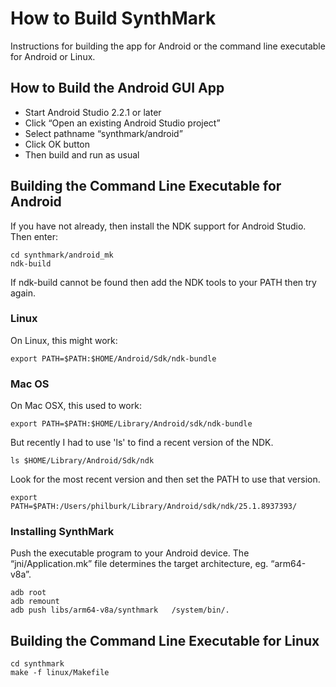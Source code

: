 # How to Build SynthMark

Instructions for building the app for Android
or the command line executable for Android or Linux.

## How to Build the Android GUI App

* Start Android Studio 2.2.1 or later
* Click “Open an existing Android Studio project”
* Select pathname “synthmark/android”
* Click OK button
* Then build and run as usual

## Building the Command Line Executable for Android

If you have not already, then install the NDK support for Android Studio.
Then enter:

    cd synthmark/android_mk
    ndk-build

If ndk-build cannot be found then add the NDK tools to your PATH then try again. 

### Linux

On Linux, this might work:

    export PATH=$PATH:$HOME/Android/Sdk/ndk-bundle

### Mac OS

On Mac OSX, this used to work:

    export PATH=$PATH:$HOME/Library/Android/sdk/ndk-bundle

But recently I had to use 'ls' to find a recent version of the NDK.

    ls $HOME/Library/Android/Sdk/ndk

Look for the most recent version and then set the PATH to use that version.

    export PATH=$PATH:/Users/philburk/Library/Android/sdk/ndk/25.1.8937393/

### Installing SynthMark

Push the executable program to your Android device. 
The “jni/Application.mk” file determines the target architecture, eg. “arm64-v8a”.

    adb root
    adb remount
    adb push libs/arm64-v8a/synthmark   /system/bin/.

## Building the Command Line Executable for Linux

    cd synthmark
    make -f linux/Makefile
